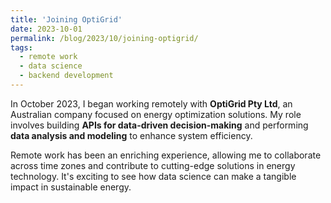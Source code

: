 ```yaml
---
title: 'Joining OptiGrid'
date: 2023-10-01
permalink: /blog/2023/10/joining-optigrid/
tags:
  - remote work
  - data science
  - backend development
---
```


In October 2023, I began working remotely with **OptiGrid Pty Ltd**, an Australian company focused on energy optimization solutions. My role involves building **APIs for data-driven decision-making** and performing **data analysis and modeling** to enhance system efficiency.

Remote work has been an enriching experience, allowing me to collaborate across time zones and contribute to cutting-edge solutions in energy technology. It's exciting to see how data science can make a tangible impact in sustainable energy.

